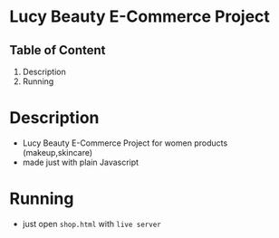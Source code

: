# Lucy Beauty E-Commerce Project

## Table of Content

1. Description
2. Running



# Description

- Lucy Beauty E-Commerce Project for women products (makeup,skincare)
- made just with plain Javascript


# Running

- just open `shop.html` with `live server`